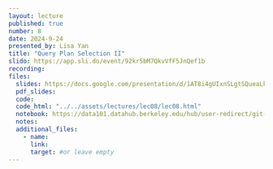 ```yaml
---
layout: lecture
published: true
number: 8
date: 2024-9-24
presented_by: Lisa Yan
title: "Query Plan Selection II"
slido: https://app.sli.do/event/92kr5bM7QkvVfF5JnQef1b
recording:
files:
  slides: https://docs.google.com/presentation/d/1AT8i4gUIxnSLgtSQueaLkbm1T-oTXJ2EbCcEjZlqwdk/edit?usp=sharing
  pdf_slides:
  code:
  code_html: "../../assets/lectures/lec08/lec08.html"
  notebook: https://data101.datahub.berkeley.edu/hub/user-redirect/git-pull?repo=https%3A%2F%2Fgithub.com%2Fcal-data-eng%2Ffa24-materials&branch=main&urlpath=lab%2Ftree%2Ffa24-materials%2Flec%2Flec08%2Flec08.ipynb&branch=main
  notes:
  additional_files:
    - name:
      link:
      target: #or leave empty
---
```

